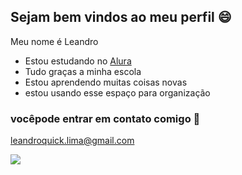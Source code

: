 ## Sejam bem vindos ao meu perfil 😄

Meu nome é Leandro

- Estou estudando no [Alura](https://www.alura.com.br)
- Tudo graças a minha escola
- Estou aprendendo muitas coisas novas
- estou usando esse espaço para organização

### vocêpode entrar em contato comigo 📧
leandroquick.lima@gmail.com

![](https://media1.tenor.com/m/AKp3ByyVnGcAAAAC/jujutsu-kaisen-itadori-yuji.gif)
